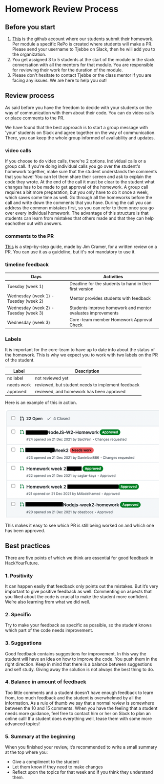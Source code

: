 # Homework Review Process

## Before you start
1. [This](https://github.com/HackYourHomework) is the github account where our students submit their homework. Per module a specific RePo is created where students will make a PR.  Please send your username to Tjebbe on Slack, then he will add you to the organization. 
2. You get assigned 3 to 5 students at the start of the module in the slack conversation with all the mentors for that module. You are responsible for reviewing their work for the duration of the module.
3. Please don't hesitate to contact Tjebbe or the class mentor if you are facing any issues. We are here to help you out!  

## Review process
As said before you have the freedom to decide with your students on the way of communication with them about their code. You can do video calls or place comments to the PR.

We have found that the best approach is to start a group message with 'your' students on Slack and agree together on the way of communication. There, you can keep the whole group informed of availability and updates.

### video calls
If you choose to do video calls, there're 2 options. Individual calls or a group call. 
If you're doing individual calls you go over the student's homework together, make sure that the student understands the comments that you have! You can let them share their screen and ask to explain the code they wrote. At the end of the call it must be clear to the student what changes has to be made to get approval of the homework. 
A group call requires a bit more preparation, but you only have to do it once a week, which saves some time as well. Go through all the homeworks before the call and write down the comments that you have. During the call you can address the common mistakes first, so you can refer to them once you go over every individual homework. 
The advantage of this structure is that students can learn from mistakes that others made and that they can help eachother out with answers. 

### comments to the PR
[This](https://github.com/HackYourFuture/mentors/blob/main/homework-support/review-in-written.md) is a step-by-step guide, made by Jim Cramer, for a written review on a PR. You can use it as a guideline, but it's not mandatory to use it.


### timeline feedback
| Days | Activities |
| --- | --- |
|Tuesday (week 1)  | Deadline for the students to hand in their first version   |
|Wednesday (week 1) - Tuesday (week 2)  | Mentor provides students with feedback  |
| Wednesday (week 2) - Tuesday (week 3)  | Students improve homework and mentor evaluates improvements   |
| Wednesday (week 3) | Core-team member Homework Approval Check |

### Labels 
It is important for the core-team to have up to date info about the status of the homework. This is why we expect you to work with two labels on the PR of the student.

| Label | Description |
| --- | --- |
|no label  |not reviewed yet   |
|needs work   |reviewed, but student needs to implement feedback  |
|approved   |reviewed, and homework has been approved   |

Here is an example of this in action.

![labels](https://github.com/HackYourFuture/mentors/blob/main/assets/labels.png)

This makes it easy to see which PR is still being worked on and which one has been approved.

## Best practices 
There are five points of which we think are essential for good feedback in HackYourFuture.

### 1. Positivity
It can happen easily that feedback only points out the mistakes. But it’s very important to give positive feedback as well. Commenting on aspects that you liked about the code is crucial to make the student more confident. We’re also learning from what we did well.

### 2. Specific
Try to make your feedback as specific as possible, so the student knows which part of the code needs improvement.

### 3. Suggestions
Good feedback contains suggestions for improvement. In this way the student will have an idea on how to improve the code. You push them in the right direction. Keep in mind that there is a balance between suggestions and self study. Giving away the solution is not always the best thing to do.

### 4. Balance in amount of feedback
Too little comments and a student doesn’t have enough feedback to learn from, too much feedback and the student is overwhelmed by all the information. 
As a rule of thumb we say that a normal review is somewhere between the 10 and 15 comments. When you have the feeling that a student needs more guidance, feel free to contact him or her on Slack to plan an online call! If a student does everything well, tease them with some more advanced topics!

### 5. Summary at the beginning
When you finished your review, it’s recommended to write a small summary at the top where you: 
- Give a compliment to the student
- Let them know if they need to make changes 
- Reflect upon the topics for that week and if you think they understand them. 

